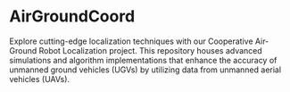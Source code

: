 # AirGroundCoord
Explore cutting-edge localization techniques with our Cooperative Air-Ground Robot Localization project. This repository houses advanced simulations and algorithm implementations that enhance the accuracy of unmanned ground vehicles (UGVs) by utilizing data from unmanned aerial vehicles (UAVs).
